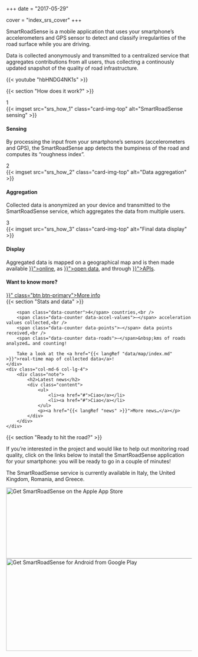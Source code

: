 +++
date = "2017-05-29"

cover = "index_srs_cover"
+++

SmartRoadSense is a mobile application that uses your smartphone’s accelerometers and GPS sensor to detect and classify irregularities of the road surface while you are driving.

Data is collected anonymously and transmitted to a centralized service that aggregates contributions from all users, thus collecting a continously updated snapshot of the quality of road infrastructure.

{{< youtube "hbHNDG4NK1s" >}}

{{< section "How does it work?" >}}

<div class="row cards-sequence scroll-in">
    <div class="col-sm-6 col-lg-3">
        <div class="card trans-offset-1">
            <div class="card-counter">1</div>
            {{< imgset src="srs_how_1" class="card-img-top" alt="SmartRoadSense sensing" >}}
            <div class="card-body">
                <h4 class="card-title">Sensing</h4>
                <p class="card-text">By processing the input from your smartphone’s sensors (accelerometers and GPS), the SmartRoadSense app detects the bumpiness of the road and computes its “roughness index”.</p>
            </div>
        </div>
    </div>
    <div class="col-sm-6 col-lg-3">
        <div class="card trans-offset-2">
            <div class="card-counter">2</div>
            {{< imgset src="srs_how_2" class="card-img-top" alt="Data aggregation" >}}
            <div class="card-body">
                <h4 class="card-title">Aggregation</h4>
                <p class="card-text">Collected data is anonymized an your device and transmitted to the SmartRoadSense service, which aggregates the data from multiple users.</p>
            </div>
        </div>
    </div>
    <div class="col-sm-6 col-lg-3">
        <div class="card trans-offset-3">
            <div class="card-counter">3</div>
            {{< imgset src="srs_how_3" class="card-img-top" alt="Final data display" >}}
            <div class="card-body">
                <h4 class="card-title">Display</h4>
                <p class="card-text">Aggregated data is mapped on a geographical map and is then made available <a href="{{< langRef "data/map/index.md" >}}">online</a>, as <a href="{{< langRef "data/open-data/index.md" >}}">open data</a>, and through <a href="{{< langRef "data/developers/index.md" >}}">APIs</a>.</p>
            </div>
        </div>
    </div>
    <div class="col-sm-6 col-lg-3 align-self-center">
        <div class="not-card text-center trans-offset-4">
            <h4>Want to know more?</h4>
            <a href="{{< langRef "project/about/index.md" >}}" class="btn btn-primary">More info</a>
        </div>
    </div>
</div>

<div class="row">
    <div class="col-md-6 col-lg-8">
        {{< section "Stats and data" >}}

        <span class="data-counter">4</span> countries,<br />
        <span class="data-counter data-accel-values">—</span> acceleration values collected,<br />
        <span class="data-counter data-points">—</span> data points received,<br />
        <span class="data-counter data-roads">—</span>&nbsp;kms of roads analyzed… and counting!

        Take a look at the <a href="{{< langRef "data/map/index.md" >}}">real-time map of collected data</a>!
    </div>
    <div class="col-md-6 col-lg-4">
        <div class="note">
            <h2>Latest news</h2>
            <div class="content">
                <ul>
                    <li><a href="#">Ciao</a></li>
                    <li><a href="#">Ciao</a></li>
                </ul>
                <p><a href="{{< langRef "news" >}}">More news…</a></p>
            </div>
        </div>
    </div>
</div>

{{< section "Ready to hit the road?" >}}

If you’re interested in the project and would like to help out monitoring road quality, click on the links below to install the SmartRoadSense application for your smartphone: you will be ready to go in a couple of minutes!

The SmartRoadSense service is currently available in Italy, the United Kingdom, Romania, and Greece.

<div class="row align-items-center justify-content-center">
    <div class="col-6 col-lg-4 badge">
        <a href="https://itunes.apple.com/app/id1063716780">
            <img src="/images/badge_app_store.png" width="650" height="192" alt="Get SmartRoadSense on the Apple App Store" />
        </a>
    </div>
    <div class="col-6 col-lg-4 badge">
        <a href="https://play.google.com/store/apps/details?id=it.uniurb.smartroadsense">
            <img src="/images/badge_google_play.png" width="646" height="250" alt="Get SmartRoadSense for Android from Google Play" />
        </a>
    </div>
</div>
